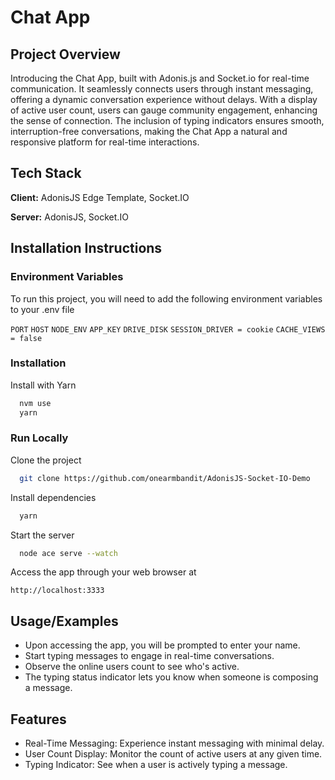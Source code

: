 # Chat App

## Project Overview

Introducing the Chat App, built with Adonis.js and Socket.io for real-time communication. It seamlessly connects users through instant messaging, offering a dynamic conversation experience without delays. With a display of active user count, users can gauge community engagement, enhancing the sense of connection. The inclusion of typing indicators ensures smooth, interruption-free conversations, making the Chat App a natural and responsive platform for real-time interactions.

## Tech Stack

**Client:** AdonisJS Edge Template, Socket.IO

**Server:** AdonisJS, Socket.IO

## Installation Instructions

### Environment Variables

To run this project, you will need to add the following environment variables to your .env file

`PORT`
`HOST`
`NODE_ENV`
`APP_KEY`
`DRIVE_DISK`
`SESSION_DRIVER = cookie`
`CACHE_VIEWS = false`

### Installation

Install with Yarn

```bash
  nvm use
  yarn
```

### Run Locally

Clone the project

```bash
  git clone https://github.com/onearmbandit/AdonisJS-Socket-IO-Demo
```

Install dependencies

```bash
  yarn
```

Start the server

```bash
  node ace serve --watch
```

Access the app through your web browser at

```
http://localhost:3333
```

## Usage/Examples

- Upon accessing the app, you will be prompted to enter your name.
- Start typing messages to engage in real-time conversations.
- Observe the online users count to see who's active.
- The typing status indicator lets you know when someone is composing a message.

## Features

- Real-Time Messaging: Experience instant messaging with minimal delay.
- User Count Display: Monitor the count of active users at any given time.
- Typing Indicator: See when a user is actively typing a message.
